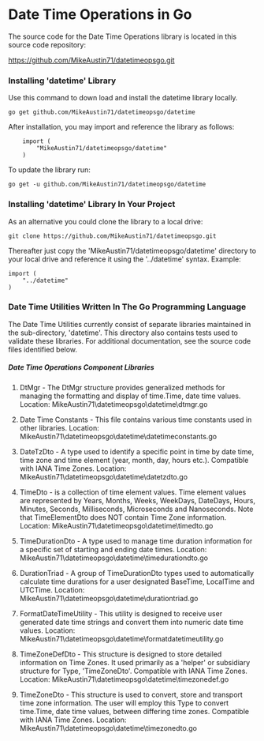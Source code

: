 # Date Time Operations in Go

The source code for the Date Time Operations library is located in this 
source code repository:

https://github.com/MikeAustin71/datetimeopsgo.git

### Installing 'datetime' Library
Use this command to down load and install the datetime library
locally. 

    go get github.com/MikeAustin71/datetimeopsgo/datetime
    
After installation, you may import and reference the library
as follows:

        import (
            "MikeAustin71/datetimeopsgo/datetime"
        )    

To update the library run:
    
    go get -u github.com/MikeAustin71/datetimeopsgo/datetime


### Installing 'datetime' Library In Your Project
As an alternative you could clone the library to a local drive:

    git clone https://github.com/MikeAustin71/datetimeopsgo.git

Thereafter just copy the 'MikeAustin71/datetimeopsgo/datetime'
directory to your local drive and reference it using the '../datetime'
syntax. Example:

    import (
        "../datetime"
    )


### Date Time Utilities Written In The Go Programming Language

The Date Time Utilities currently consist of separate libraries maintained
in the sub-directory, 'datetime'. This directory also contains tests used to 
validate these libraries. For additional documentation, see the source code
files identified below.

##### Date Time Operations Component Libraries

 1. DtMgr - The DtMgr structure provides generalized methods for managing
     the formatting and display of time.Time, date time values.
     Location: MikeAustin71\datetimeopsgo\datetime\dtmgr.go 

 2. Date Time Constants - This file contains various time constants used
     in other libraries. 
     Location: MikeAustin71\datetimeopsgo\datetime\datetimeconstants.go
     
 3. DateTzDto - A type used to identify a specific point in time by date time,
     time zone and time element (year, month, day, hours etc.). Compatible
     with IANA Time Zones.
     Location: MikeAustin71\datetimeopsgo\datetime\datetzdto.go 

 4. TimeDto - is a collection of time element values. Time
     element values are represented by Years, Months, Weeks,
     WeekDays, DateDays, Hours, Minutes, Seconds, Milliseconds,
     Microseconds and Nanoseconds. Note that TimeElementDto does
     NOT contain Time Zone information.
     Location: MikeAustin71\datetimeopsgo\datetime\timedto.go

 5. TimeDurationDto - A type used to manage time duration information for 
     a specific set of starting and ending date times. 
     Location: MikeAustin71\datetimeopsgo\datetime\timedurationdto.go 

 6. DurationTriad - A group of TimeDurationDto types used to automatically 
     calculate time durations for a user designated BaseTime, LocalTime
     and UTCTime.
     Location: MikeAustin71\datetimeopsgo\datetime\durationtriad.go 

 7. FormatDateTimeUtility - This utility is designed to receive user generated
     date time strings and convert them into numeric date time values. 
     Location: MikeAustin71\datetimeopsgo\datetime\formatdatetimeutility.go

 8. TimeZoneDefDto - This structure is designed to store detailed information
     on Time Zones. It used primarily as a 'helper' or subsidiary structure
     for Type, 'TimeZoneDto'. Compatible with IANA Time Zones.
     Location: MikeAustin71\datetimeopsgo\datetime\timezonedef.go
     
 9.  TimeZoneDto - This structure is used to convert, store and transport time
      zone information. The user will employ this Type to convert time.Time,
      date time values, between differing time zones. Compatible with IANA
      Time Zones.
      Location:  MikeAustin71\datetimeopsgo\datetime\timezonedto.go